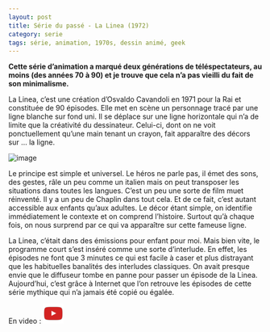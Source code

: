 ```yaml
---
layout: post
title: Série du passé - La Linea (1972)
category: serie
tags: série, animation, 1970s, dessin animé, geek
---
```


**Cette série d’animation a marqué deux générations de téléspectateurs, au moins (des années 70 à 90) et je trouve que cela n’a pas vieilli du fait de son minimalisme.**

La Linea, c’est une création d’Osvaldo Cavandoli en 1971 pour la Rai et constituée de 90 épisodes. Elle met en scène un personnage tracé par une ligne blanche sur fond uni. Il se déplace sur une ligne horizontale qui n’a de limite que la créativité du dessinateur. Celui-ci, dont on ne voit ponctuellement qu’une main tenant un crayon, fait apparaître des décors sur … la ligne.

![image](https://filedn.eu/llqi9IBxlYouGRXYG2xlROb/img/2020/lalinea.jpg)

Le principe est simple et universel. Le héros ne parle pas, il émet des sons, des gestes, râle un peu comme un italien mais on peut transposer les situations dans toutes les langues. C’est un peu une sorte de film muet réinventé. Il y a un peu de Chaplin dans tout cela. Et de ce fait, c’est autant accessible aux enfants qu’aux adultes. Le décor étant simple, on identifie immédiatement le contexte et on comprend l’histoire. Surtout qu’à chaque fois, on nous surprend par ce qui va apparaître sur cette fameuse ligne.

La Linea, c’était dans des émissions pour enfant pour moi. Mais bien vite, le programme court s’est inséré comme une sorte d’interlude. En effet, les épisodes ne font que 3 minutes ce qui est facile à caser et plus distrayant que les habituelles banalités des interludes classiques. On avait presque envie que le diffuseur tombe en panne pour passer un épisode de la Linea. Aujourd’hui, c’est grâce à Internet que l’on retrouve les épisodes de cette série mythique qui n’a jamais été copié ou égalée.

En video : [![video](/images/youtube.png)](https://youtu.be/6iw_rdx11V0)
